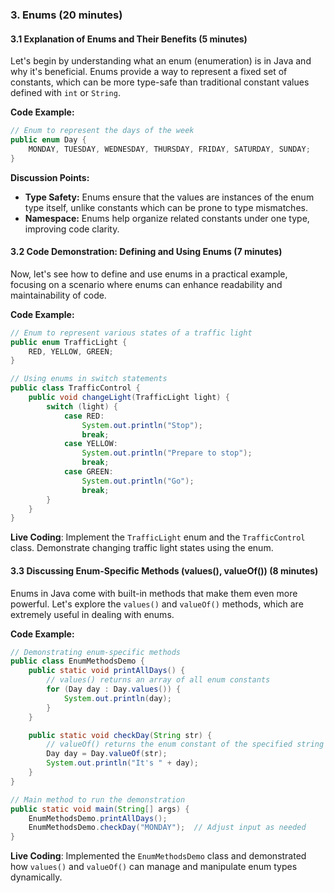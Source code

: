 ### 3. **Enums (20 minutes)**

#### 3.1 **Explanation of Enums and Their Benefits** (5 minutes)
Let's begin by understanding what an enum (enumeration) is in Java and why it's beneficial. Enums provide a way to represent a fixed set of constants, which can be more type-safe than traditional constant values defined with `int` or `String`.

**Code Example:**
```java
// Enum to represent the days of the week
public enum Day {
    MONDAY, TUESDAY, WEDNESDAY, THURSDAY, FRIDAY, SATURDAY, SUNDAY;
}
```

**Discussion Points:**
- **Type Safety:** Enums ensure that the values are instances of the enum type itself, unlike constants which can be prone to type mismatches.
- **Namespace:** Enums help organize related constants under one type, improving code clarity.

#### 3.2 **Code Demonstration: Defining and Using Enums** (7 minutes)
Now, let's see how to define and use enums in a practical example, focusing on a scenario where enums can enhance readability and maintainability of code.

**Code Example:**
```java
// Enum to represent various states of a traffic light
public enum TrafficLight {
    RED, YELLOW, GREEN;
}

// Using enums in switch statements
public class TrafficControl {
    public void changeLight(TrafficLight light) {
        switch (light) {
            case RED:
                System.out.println("Stop");
                break;
            case YELLOW:
                System.out.println("Prepare to stop");
                break;
            case GREEN:
                System.out.println("Go");
                break;
        }
    }
}
```

**Live Coding**: Implement the `TrafficLight` enum and the `TrafficControl` class. Demonstrate changing traffic light states using the enum.

#### 3.3 **Discussing Enum-Specific Methods (values(), valueOf())** (8 minutes)
Enums in Java come with built-in methods that make them even more powerful. Let's explore the `values()` and `valueOf()` methods, which are extremely useful in dealing with enums.

**Code Example:**
```java
// Demonstrating enum-specific methods
public class EnumMethodsDemo {
    public static void printAllDays() {
        // values() returns an array of all enum constants
        for (Day day : Day.values()) {
            System.out.println(day);
        }
    }

    public static void checkDay(String str) {
        // valueOf() returns the enum constant of the specified string
        Day day = Day.valueOf(str);
        System.out.println("It's " + day);
    }
}

// Main method to run the demonstration
public static void main(String[] args) {
    EnumMethodsDemo.printAllDays();
    EnumMethodsDemo.checkDay("MONDAY");  // Adjust input as needed
}
```

**Live Coding**: Implemented the `EnumMethodsDemo` class and demonstrated how `values()` and `valueOf()` can manage and manipulate enum types dynamically.
